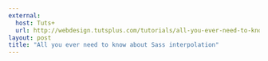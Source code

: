```yaml
---
external:
  host: Tuts+
  url: http://webdesign.tutsplus.com/tutorials/all-you-ever-need-to-know-about-sass-interpolation--cms-21375
layout: post
title: "All you ever need to know about Sass interpolation"
---
```


